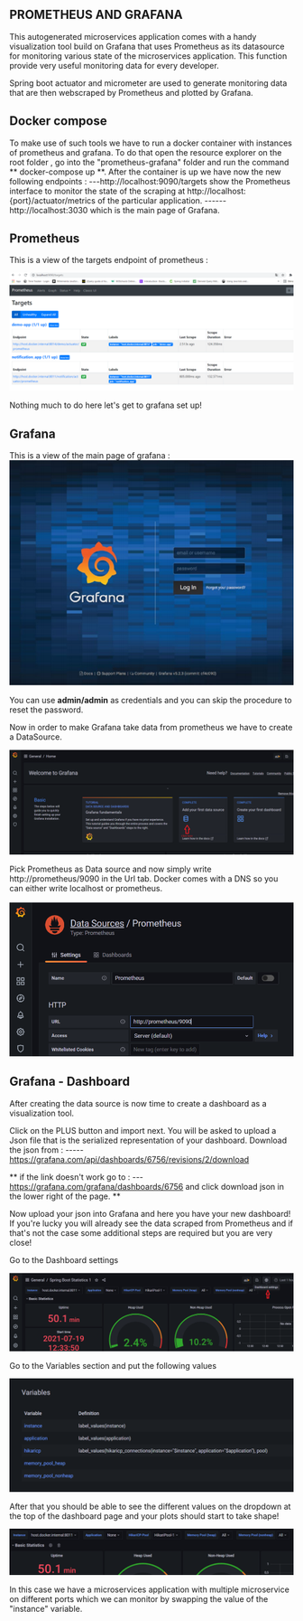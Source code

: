 ## PROMETHEUS AND GRAFANA

This autogenerated microservices application comes with a handy visualization tool build on Grafana that uses
Prometheus as its datasource for monitoring various state of the microservices application.
This function provide very useful monitoring data for every developer.

Spring boot actuator and micrometer are used to generate monitoring data that are then webscraped by Prometheus
and plotted by Grafana.

## Docker compose

To make use of such tools we have to run a docker container with instances of prometheus and grafana.
To do that open the resource explorer on the root folder , go into the "prometheus-grafana" folder and run the
command ** docker-compose up **.
After the container is up we have now the new following endpoints : 
  ---http://localhost:9090/targets show the Prometheus interface to monitor the state of the scraping at http://localhost:{port}/actuator/metrics of the particular application.
  ------ http://localhost:3030 which is the main page of Grafana.


## Prometheus 
This is a view of the targets endpoint of prometheus :

![Prometheus](prometheus.png)

Nothing much to do here let's get to grafana set up!

## Grafana

This is a view of the main page of grafana :
![Grafana](grafana.png)

You can use **admin/admin** as credentials and you can skip the procedure to reset the password.

Now in order to make Grafana take data from prometheus we have to create a DataSource.

![Data source](grafana2.png)

Pick Prometheus as Data source and now simply write http://prometheus/9090 in the Url tab. Docker comes with a DNS so you can
either write localhost or prometheus.

![url](url.png)

## Grafana - Dashboard

After creating the data source is now time to create a dashboard as a visualization tool.

Click on the PLUS button and import next. You will be asked to upload a Json file that is the serialized representation of your dashboard.
Download the json from : 
-----https://grafana.com/api/dashboards/6756/revisions/2/download

** if the link doesn't work go to : --- https://grafana.com/grafana/dashboards/6756 and click download json in the lower right of the page. **

Now upload your json into Grafana and here you have your new dashboard! If you're lucky you will already see the data scraped from Prometheus and if that's not the case some additional steps are required but you are very close!

Go to the Dashboard settings

![Setting](grafanaSetting.png)

Go to the Variables section and put the following values 

![values](grafanaVariables.png)

After that you should be able to see the different values on the dropdown at the top of the dashboard page and your plots should start to take shape!

![dropdown](grafanaDropDown.png)

In this case we have a microservices application with multiple microservice on different ports which we can monitor by swapping the value of the "instance" variable.